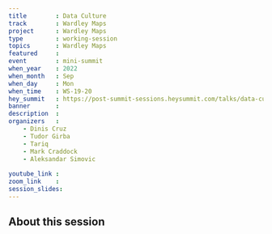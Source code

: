 ```yaml
---
title        : Data Culture
track        : Wardley Maps
project      : Wardley Maps
type         : working-session
topics       : Wardley Maps
featured     :
event        : mini-summit
when_year    : 2022
when_month   : Sep
when_day     : Mon
when_time    : WS-19-20
hey_summit   : https://post-summit-sessions.heysummit.com/talks/data-culture/
banner       : 
description  :
organizers   :
    - Dinis Cruz
    - Tudor Girba
    - Tariq
    - Mark Craddock
    - Aleksandar Simovic
    
youtube_link : 
zoom_link    : 
session_slides:
---
```




## About this session
